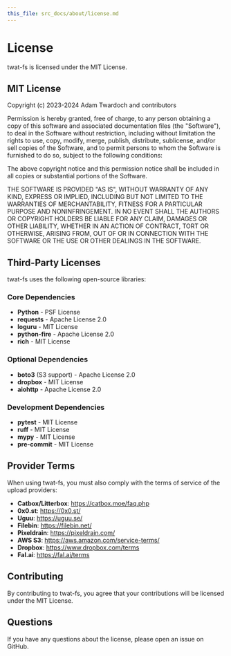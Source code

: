 ```yaml
---
this_file: src_docs/about/license.md
---
```


# License

twat-fs is licensed under the MIT License.

## MIT License

Copyright (c) 2023-2024 Adam Twardoch and contributors

Permission is hereby granted, free of charge, to any person obtaining a copy
of this software and associated documentation files (the "Software"), to deal
in the Software without restriction, including without limitation the rights
to use, copy, modify, merge, publish, distribute, sublicense, and/or sell
copies of the Software, and to permit persons to whom the Software is
furnished to do so, subject to the following conditions:

The above copyright notice and this permission notice shall be included in all
copies or substantial portions of the Software.

THE SOFTWARE IS PROVIDED "AS IS", WITHOUT WARRANTY OF ANY KIND, EXPRESS OR
IMPLIED, INCLUDING BUT NOT LIMITED TO THE WARRANTIES OF MERCHANTABILITY,
FITNESS FOR A PARTICULAR PURPOSE AND NONINFRINGEMENT. IN NO EVENT SHALL THE
AUTHORS OR COPYRIGHT HOLDERS BE LIABLE FOR ANY CLAIM, DAMAGES OR OTHER
LIABILITY, WHETHER IN AN ACTION OF CONTRACT, TORT OR OTHERWISE, ARISING FROM,
OUT OF OR IN CONNECTION WITH THE SOFTWARE OR THE USE OR OTHER DEALINGS IN THE
SOFTWARE.

## Third-Party Licenses

twat-fs uses the following open-source libraries:

### Core Dependencies

- **Python** - PSF License
- **requests** - Apache License 2.0
- **loguru** - MIT License
- **python-fire** - Apache License 2.0
- **rich** - MIT License

### Optional Dependencies

- **boto3** (S3 support) - Apache License 2.0
- **dropbox** - MIT License
- **aiohttp** - Apache License 2.0

### Development Dependencies

- **pytest** - MIT License
- **ruff** - MIT License
- **mypy** - MIT License
- **pre-commit** - MIT License

## Provider Terms

When using twat-fs, you must also comply with the terms of service of the upload providers:

- **Catbox/Litterbox**: https://catbox.moe/faq.php
- **0x0.st**: https://0x0.st/
- **Uguu**: https://uguu.se/
- **Filebin**: https://filebin.net/
- **Pixeldrain**: https://pixeldrain.com/
- **AWS S3**: https://aws.amazon.com/service-terms/
- **Dropbox**: https://www.dropbox.com/terms
- **Fal.ai**: https://fal.ai/terms

## Contributing

By contributing to twat-fs, you agree that your contributions will be licensed under the MIT License.

## Questions

If you have any questions about the license, please open an issue on GitHub.